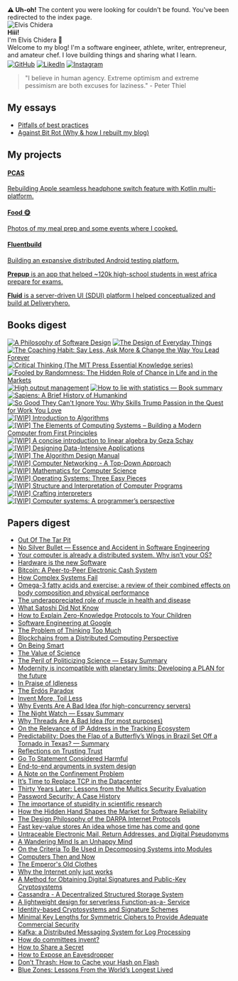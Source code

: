 <div class="error-container"><strong>⚠️ Uh-oh!</strong> The content you were looking for couldn't be found. You've been redirected to the index page.</div>


<div class="circular-image-container">
    <img src="/docs/assets/avatar.jpg" alt="Elvis Chidera" class="circular-image" />
</div>

<div class="text-center">
    <strong>Hiii!</strong>
</div>

<div class="text-center">
    I'm Elvis Chidera 👋
</div>

<div class="text-center">
    Welcome to my blog! I'm a software engineer, athlete, writer, entrepreneur, and amateur chef. I love building things and sharing what I learn<span class="blinking">.</span>
</div>

<div class="text-center" style="margin-top: 4px;">
    <a href="https://github.com/elvis10ten"><img src="/docs/assets/github-mark.svg" alt="GitHub" class="social-icon" /></a>
    <a href="https://linkedin.com/elvischidera"><img src="/docs/assets/linkedin.png" alt="LikedIn" class="social-icon" /></a>
    <a href="https://instagram.com/elvischidera"><img src="/docs/assets/instagram.svg" alt="Instagram" class="social-icon" /></a>
</div>

> "I believe in human agency. Extreme optimism and extreme pessimism are both excuses for laziness." - Peter Thiel

## <span id="essays">My essays</span>
- [Pitfalls of best practices](/src/essays/2024-05-24-pitfalls-of-best-practices.md)
- [Against Bit Rot (Why & how I rebuilt my blog)](/src/essays/2025-how.md)

## <span id="essays">My projects</span>
<!-- First Grid Group: Left card spans two rows -->
  <div class="grid-group">
    <!-- Card 1: Background image, spans two rows -->
    <a class="card" style="background-image: url('/docs/assets/banners/pcas.jpg');" href="/src/projects/2020-11-10-rebuilding-apple-seamless-headphone-switch-feature-with-kotlin-multiplatform.md">
        <div class="card-content">
            <h4>PCAS</h4>
            <p>Rebuilding Apple seamless headphone switch feature with Kotlin multi-platform.</p>
        </div>
    </a>
    <!-- Card 2 -->
    <a class="card" style="background-image: url('/docs/assets/banners/cooking2.jpg');" href="/src/projects/cooking.md">
        <div class="card-content">
            <h4>Food 😋</h4>
            <p>Photos of my meal prep and some events where I cooked.</p>
        </div>
    </a>
    <!-- Card 3 -->
    <a class="card" style="background-image: url('/docs/assets/banners/fluentbuild.jpg');" href="/src/projects/2020-11-23-building-distributed-android-remote-testing-platform.md">
        <div class="card-content">
            <h4>Fluentbuild</h4>
            <p>Building an expansive distributed Android testing platform.</p>
        </div>
    </a>
    <!-- Card 4 -->
    <a class="card" style="background: #2A9D8F;" href="https://www.youtube.com/embed/WUGaB5e83wg?start=58">
        <div class="card-content">
            <p><strong>Prepup</strong> is an app that helped ~120k high-school students in west africa prepare for exams.</p>
        </div>
    </a>
    <!-- Card 5 -->
    <a class="card" style="background: #2D1B42;" href="https://tech.deliveryhero.com/primer-on-delivery-heros-server-driven-ui-platform/">
        <div class="card-content">
            <p><strong>Fluid</strong> is a server-driven UI (SDUI) platform I helped conceptualized and build at Deliveryhero.</p>
        </div>
    </a>
    <!-- More colors: F4A261, F4E04D, 264653, E63946 -->
</div>

## <span id="books">Books digest</span>
<div class="book-gallery">
<a href="/src/books/2022-a-philosophy-software-design.md"><img src="/assets/banners/2022-a-philosophy-software-design.jpg" alt="A Philosophy of Software Design" loading="lazy" /></a>
<a href="/src/books/2022-design-of-everyday-things.md"><img src="/assets/banners/2022-design-of-everyday-things.jpg" alt="The Design of Everyday Things" loading="lazy" /></a>
<a href="/src/books/2023-coaching-habit.md"><img src="/assets/banners/2023-coaching-habit.jpg" alt="The Coaching Habit: Say Less, Ask More & Change the Way You Lead Forever" loading="lazy" /></a>
<a href="/src/books/2023-critical-thinking.md"><img src="/assets/banners/2023-critical-thinking.jpg" alt="Critical Thinking (The MIT Press Essential Knowledge series)" loading="lazy" /></a>
<a href="/src/books/2023-fooled-by-randomness.md"><img src="/assets/banners/2023-fooled-by-randomness.jpg" alt="Fooled by Randomness: The Hidden Role of Chance in Life and in the Markets" loading="lazy" /></a>
<a href="/src/books/2023-high-output-management.md"><img src="/assets/banners/2023-high-output-management.jpg" alt="High output management" loading="lazy" /></a>
<a href="/src/books/2023-how-to-lie-with-statistics.md"><img src="/assets/banners/2023-how-to-lie-with-statistics.jpg" alt="How to lie with statistics — Book summary" loading="lazy" /></a>
<a href="/src/books/2023-sapiens.md"><img src="/assets/banners/2023-sapiens.jpg" alt="Sapiens: A Brief History of Humankind" loading="lazy" /></a>
<a href="/src/books/2023-so-good-they-cant-ignore-you.md"><img src="/assets/banners/2023-so-good-they-cant-ignore-you.jpg" alt="So Good They Can't Ignore You: Why Skills Trump Passion in the Quest for Work You Love" loading="lazy" /></a>
<a href="/src/books/2025-1a-intro-algorithm.md"><img src="/assets/banners/2025-1a-intro-algorithm.jpg" alt="[WIP] Introduction to Algorithms" loading="lazy" /></a>
<a href="/src/books/2025-1a-nand-to-tetris.md"><img src="/assets/banners/2025-1a-nand-to-tetris.jpg" alt="[WIP] The Elements of Computing Systems – Building a Modern Computer from First Principles" loading="lazy" /></a>
<a href="/src/books/2025-1b-intro-linear-algebra.md"><img src="/assets/banners/2025-1b-intro-linear-algebra.jpg" alt="[WIP] A concise introduction to linear algebra by Geza Schay" loading="lazy" /></a>
<a href="/src/books/2025-1c-designing-data-intensive-applications.md"><img src="/assets/banners/2025-1c-designing-data-intensive-applications.jpg" alt="[WIP] Designing Data-Intensive Applications" loading="lazy" /></a>
<a href="/src/books/2025-2-algorithm-design-manual.md"><img src="/assets/banners/2025-2-algorithm-design-manual.jpg" alt="[WIP] The Algorithm Design Manual" loading="lazy" /></a>
<a href="/src/books/2025-3-computer-networking-top-down.md"><img src="/assets/banners/2025-3-computer-networking-top-down.jpg" alt="[WIP] Computer Networking - A Top-Down Approach" loading="lazy" /></a>
<a href="/src/books/2025-4-mathematics-for-computer-science.md"><img src="/assets/banners/2025-4-mathematics-for-computer-science.jpg" alt="[WIP] Mathematics for Computer Science" loading="lazy" /></a>
<a href="/src/books/2025-5-os-three-easy-pieces.md"><img src="/assets/banners/2025-5-os-three-easy-pieces.jpg" alt="[WIP] Operating Systems: Three Easy Pieces" loading="lazy" /></a>
<a href="/src/books/2025-6-sicp.md"><img src="/assets/banners/2025-6-sicp.jpg" alt="[WIP] Structure and Interpretation of Computer Programs" loading="lazy" /></a>
<a href="/src/books/2025-7-crafting-interpreters.md"><img src="/assets/banners/2025-7-crafting-interpreters.jpg" alt="[WIP] Crafting interpreters" loading="lazy" /></a>
<a href="/src/books/2025-8-computer-systems-programmers-perspective.md"><img src="/assets/banners/2025-8-computer-systems-programmers-perspective.jpg" alt="[WIP] Computer systems: A programmer’s perspective" loading="lazy" /></a>
</div>

## <span id="papers">Papers digest</span>
- [Out Of The Tar Pit](/src/papers/2022-01-02-summary-out-of-the-tar-pit.md)
- [No Silver Bullet — Essence and Accident in Software Engineering](/src/papers/2022-01-11-no-silver-bullet—essence-and-accident-in-software-engineering.md)
- [Your computer is already a distributed system. Why isn’t your OS?](/src/papers/2022-04-06-your-computer-already-distributed-system-why-isnt-your-os.md)
- [Hardware is the new Software](/src/papers/2022-09-08-hardware-new-software.md)
- [Bitcoin: A Peer-to-Peer Electronic Cash System](/src/papers/2022-09-09-bitcoin.md)
- [How Complex Systems Fail](/src/papers/2022-09-10-how-complex-systems-fail.md)
- [Omega-3 fatty acids and exercise: a review of their combined effects on body composition and physical performance](/src/papers/2022-09-11-omega-3-fatty-acids-and-exercise-a-review-of-their-combined-effects-on-body-composition-and-physical-performance.md)
- [The underappreciated role of muscle in health and disease](/src/papers/2022-09-12-the-underappreciated-role-of-muscle-in-health-and-disease.md)
- [What Satoshi Did Not Know](/src/papers/2022-09-13-what-satoshi-did-not-know.md)
- [How to Explain Zero-Knowledge Protocols to Your Children](/src/papers/2022-09-14-how-to-explain-zero-knowledge-protocols-to-your-children.md)
- [Software Engineering at Google](/src/papers/2022-09-15-software-engineering-at-google.md)
- [The Problem of Thinking Too Much](/src/papers/2022-09-16-the-problem-of-thinking-too-much.md)
- [Blockchains from a Distributed Computing Perspective](/src/papers/2022-09-17-blockchains-from-a-distributed-computing-perspective.md)
- [On Being Smart](/src/papers/2022-09-18-on-being-smart.md)
- [The Value of Science](/src/papers/2022-09-19-the-value-of-science.md)
- [The Peril of Politicizing Science — Essay Summary](/src/papers/2022-09-20-the-peril-of-politicizing-science.md)
- [Modernity is incompatible with planetary limits: Developing a PLAN for the future](/src/papers/2022-09-21-modernity-is-incompatible-with-planetary-limits-developing-a-plan-for-the-future.md)
- [In Praise of Idleness](/src/papers/2022-09-22-in-praise-of-idleness.md)
- [The Erdós Paradox](/src/papers/2022-09-23-the-erds-paradox.md)
- [Invent More, Toil Less](/src/papers/2022-09-24-invent-more-toil-less.md)
- [Why Events Are A Bad Idea (for high-concurrency servers)](/src/papers/2022-09-25-why-events-are-a-bad-idea-for-high-concurrency-servers.md)
- [The Night Watch — Essay Summary](/src/papers/2022-09-26-the-night-watch.md)
- [Why Threads Are A Bad Idea (for most purposes)](/src/papers/2022-09-27-why-threads-are-a-bad-idea-for-most-purposes.md)
- [On the Relevance of IP Address in the Tracking Ecosystem](/src/papers/2022-09-28-on-the-relevance-of-ip-address-in-the-tracking-ecosystem.md)
- [Predictability: Does the Flap of a Butterfly’s Wings in Brazil Set Off a Tornado in Texas? — Summary](/src/papers/2022-09-29-predictability-does-the-flap-of-a-butterflys-wings-in-brazil-set-off-a-tornado-in-texas.md)
- [Reflections on Trusting Trust](/src/papers/2022-09-30-reflections-on-trusting-trust.md)
- [Go To Statement Considered Harmful](/src/papers/2022-10-01-go-to-statement-considered-harmful.md)
- [End-to-end arguments in system design](/src/papers/2022-10-02-end-to-end-arguments-in-system-design.md)
- [A Note on the Confinement Problem](/src/papers/2022-10-03-a-note-on-the-confinement-problem.md)
- [It’s Time to Replace TCP in the Datacenter](/src/papers/2022-10-04-its-time-to-replace-tcp-in-the-datacenter.md)
- [Thirty Years Later: Lessons from the Multics Security Evaluation](/src/papers/2022-10-05-thirty-years-later-lessons-from-the-multics-security-evaluation.md)
- [Password Security: A Case History](/src/papers/2022-10-06-password-security-a-case-history.md)
- [The importance of stupidity in scientific research](/src/papers/2022-10-07-the-importance-of-stupidity-in-scientific-research.md)
- [How the Hidden Hand Shapes the Market for Software Reliability](/src/papers/2022-10-08-how-the-hidden-hand-shapes-the-market-for-software-reliability.md)
- [The Design Philosophy of the DARPA Internet Protocols](/src/papers/2022-10-09-the-design-philosophy-of-the-darpa-internet-protocols.md)
- [Fast key-value stores An idea whose time has come and gone](/src/papers/2022-10-10-fast-key-value-stores-an-idea-whose-time-has-come-and-gone.md)
- [Untraceable Electronic Mail, Return Addresses, and Digital Pseudonyms](/src/papers/2022-10-11-untraceable-electronic-mail-return-addresses-and-digital-pseudonyms.md)
- [A Wandering Mind Is an Unhappy Mind](/src/papers/2022-10-12-a-wandering-mind-is-an-unhappy-mind.md)
- [On the Criteria To Be Used in Decomposing Systems into Modules](/src/papers/2022-10-13-on-the-criteria-to-be-used-in-decomposing-systems-into-modules.md)
- [Computers Then and Now](/src/papers/2022-10-14-computers-then-and-now.md)
- [The Emperor's Old Clothes](/src/papers/2022-10-15-the-emperors-old-clothes.md)
- [Why the Internet only just works](/src/papers/2022-10-16-why-the-internet-only-just-works.md)
- [A Method for Obtaining Digital Signatures and Public-Key Cryptosystems](/src/papers/2022-10-17-a-method-for-obtaining-digital-signatures-and-public-key-cryptosystems.md)
- [Cassandra - A Decentralized Structured Storage System](/src/papers/2022-10-18-cassandra-a-decentralized-structured-storage-system.md)
- [A lightweight design for serverless Function-as-a- Service](/src/papers/2022-10-19-a-lightweight-design-for-serverless-function-as-a-service.md)
- [Identity-based Cryptosystems and Signature Schemes](/src/papers/2022-10-20-identity-based-cryptosystems-and-signature-schemes.md)
- [Minimal Key Lengths for Symmetric Ciphers to Provide Adequate Commercial Security](/src/papers/2022-10-21-minimal-key-lengths-for-symmetric-ciphers-to-provide-adequate-commercial-security.md)
- [Kafka: a Distributed Messaging System for Log Processing](/src/papers/2022-10-22-kafka-a-distributed-messaging-system-for-log-processing.md)
- [How do committees invent?](/src/papers/2022-10-23-how-do-committees-invent.md)
- [How to Share a Secret](/src/papers/2022-10-24-how-to-share-a-secret.md)
- [How to Expose an Eavesdropper](/src/papers/2022-10-25-how-to-expose-an-eavesdropper.md)
- [Don’t Thrash: How to Cache your Hash on Flash](/src/papers/2022-10-26-dont-thrash-how-to-cache-your-hash-on-flash.md)
- [Blue Zones: Lessons From the World’s Longest Lived](/src/papers/2022-10-27-blue-zones-lessons-from-the-worlds-longest-lived.md)
